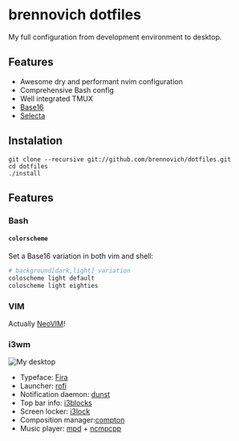 # brennovich dotfiles

My full configuration from development environment to desktop.

## Features

- Awesome dry and performant nvim configuration
- Comprehensive Bash config
- Well integrated TMUX
- [Base16](http://chriskempson.github.io/base16/)
- [Selecta](https://github.com/garybernhardt/selecta)

## Instalation

```shell
git clone --recursive git://github.com/brennovich/dotfiles.git
cd dotfiles
./install
```

## Features

### Bash

#### `colorscheme`

Set a Base16 variation in both vim and shell:

```sh
# background[dark,light] variation
coloscheme light default
coloscheme light eighties
```

### VIM

Actually [NeoVIM](http://neovim.org)!

### i3wm

![My desktop](http://i.imgur.com/vr2R7HG.png)

- Typeface: [Fira](https://www.mozilla.org/en-US/styleguide/products/firefox-os/typeface/)
- Launcher: [rofi](https://davedavenport.github.io/rofi/)
- Notification daemon: [dunst](http://www.knopwob.org/dunst/)
- Top bar info: [i3blocks](https://github.com/vivien/i3blocks)
- Screen locker: [i3lock](https://github.com/i3/i3lock)
- Composition manager:[compton](https://github.com/chjj/compton/)
- Music player: [mpd](http://www.musicpd.org/) + [ncmpcpp](http://ncmpcpp.rybczak.net/)
